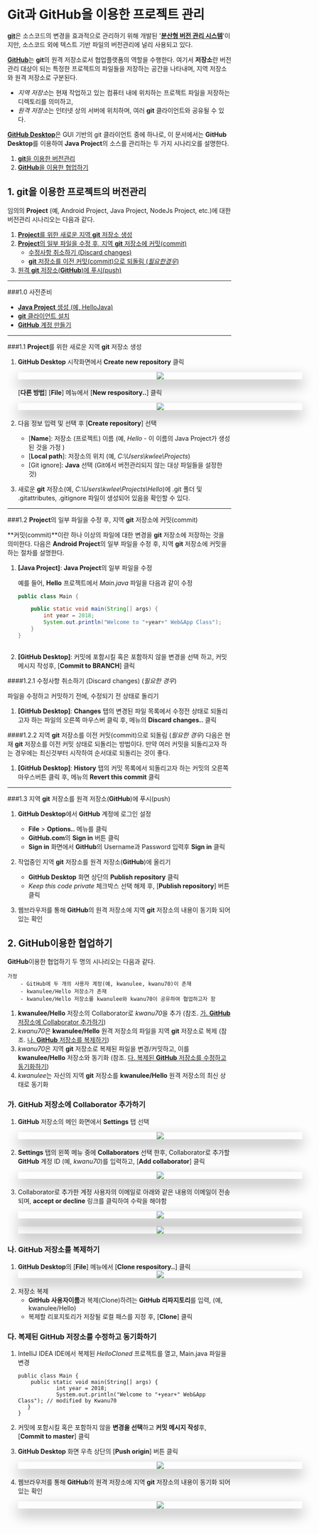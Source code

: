 <style> 
div.polaroid {
  	width: 640px;
  	box-shadow: 0 10px 30px 0 rgba(0, 0, 0, 0.2), 0 16px 30px 0 rgba(0, 0, 0, 0.19);
  	text-align: center;
	margin-bottom: 0.5cm;
}
</style>

# **Git과 GitHub**을 이용한 프로젝트 관리 

[**git**](https://git-scm.com/)은 소스코드의 변경을 효과적으로 관리하기 위해 개발된 '**[분산형 버전 관리 시스템](https://git-scm.com/book/ko/v1/%EC%8B%9C%EC%9E%91%ED%95%98%EA%B8%B0-%EB%B2%84%EC%A0%84-%EA%B4%80%EB%A6%AC%EB%9E%80%3F#분산-버전-관리-시스템)**'이지만, 소스코드 외에 텍스트 기반 파일의 버전관리에 널리 사용되고 있다. 

[**GitHub**](https://github.com/)는 **git**의 원격 저장소로서 협업플랫폼의 역할을 수행한다. 여기서 **저장소**란 버전관리 대상이 되는 특정한 프로젝트의 파일들을 저장하는 공간을 나타내며, 지역 저장소와 원격 저장소로 구분된다. 
	
- *지역 저장소*는 현재 작업하고 있는 컴퓨터 내에 위치하는 프로젝트 파일을 저장하는 디렉토리를 의미하고, 
- *원격 저장소*는 인터넷 상의 서버에 위치하며, 여러 **git** 클라이언트와 공유될 수 있다.

[**GitHub Desktop**](https://desktop.github.com/)은 GUI 기반의 git 클라이언트 중에 하나로, 이 문서에서는 **GitHub Desktop**를 이용하여 **Java Project**의 소스를 관리하는 두 가지 시나리오를 설명한다. 

1. [**git**을 이용한 버전관리](#1)
2. [**GitHub**을 이용한 협업하기](#2)

<a name="1"></a>
## 1. **git**을 이용한 프로젝트의 버전관리
임의의 **Project** (예, Android Project, Java Project, NodeJs Project, etc.)에 대한 버전관리 시나리오는 다음과 같다.

1. [**Project**를 위한 새로운 지역 **git** 저장소 생성](#1.1)
2. [**Project**의 일부 파일을 수정 후, 지역 **git** 저장소에 커밋(commit)](#1.2)
	- [수정사항 취소하기 (Discard changes)](#1.2.1)  
	- [**git** 저장소를 이전 커밋(commit)으로 되돌림 (*필요한경우*)](#1.2.2) 
4. [원격 **git** 저장소(**GitHub**)에 푸시(push)](#1.4)

---
###1.0 사전준비
- [**Java Project** 생성 (예, HelloJava)](start-java.html)
- [**git** 클라이언트 설치](install_git_clients.html) 
- [**GitHub** 계정 만들기](create-github-account.html)  

---
<a name="1.1"></a>
###1.1 **Project**를 위한 새로운 지역 **git** 저장소 생성
1. **GitHub Desktop** 시작화면에서 **Create new repository** 클릭
	<div class="polaroid">
		<img src="figure/github-desktop-new-repository.JPG"> 
	</div>	

	[**다른 방법**] [**File**] 메뉴에서 [**New respository..**] 클릭
	<div class="polaroid">
		<img src="figure/create-local-repository-windows.PNG">
	</div>	
	
2. 다음 정보 입력 및 선택 후 [**Create repository**] 선택
	- [**Name**]: 저장소 (프로젝트) 이름 (예, *Hello* - 이 이름의 Java Project가 생성된 것을 가정 )
	- [**Local path**]: 저장소의 위치 (예, *C:\Users\kwlee\Projects*)
	- [Git ignore]: **Java** 선택 (Git에서 버전관리되지 않는 대상 파일들을 설정한 것)
	
3. 새로운 **git** 저장소(예, *C:\Users\kwlee\Projects\Hello*)에 .git 폴더 및 .gitattributes, .gitignore 파일이 생성되어 있음을 확인할 수 있다.

---
<a name="1.2"></a>
###1.2 **Project**의 일부 파일을 수정 후, 지역 **git** 저장소에 커밋(commit)
	
**커밋(commit)**이란 하나 이상의 파일에 대한 변경을 **git** 저장소에 저장하는 것을 의미한다. 다음은 **Android Project**의 일부 파일을 수정 후, 지역 **git** 저장소에 커밋을 하는 절차를 설명한다.

1. **[Java Project]**:  **Java Project**의 일부 파일을 수정 

	예를 들어, **Hello** 프로젝트에서 *Main.java* 파일을 다음과 같이 수정
	
	```java
	public class Main {
	
	    public static void main(String[] args) {
	        int year = 2018;
	        System.out.println("Welcome to "+year+" Web&App Class");
	    }
	}
		
	```

2. **[GitHub Desktop]**: 커밋에 포함시킬 혹은 포함하지 않을 변경을 선택 하고, 커밋 메시지 작성후, [**Commit to BRANCH**] 클릭 
	
<a name="1.2.1"></a>
####1.2.1  수정사항 취소하기 (Discard changes) (*필요한 경우*)

파일을 수정하고 커밋하기 전에, 수정되기 전 상태로 돌리기

1. **[GitHub Desktop]**: **Changes** 탭의 변경된 파일 목록에서 수정전 상태로 되돌리고자 하는 파일의 오른쪽 마우스버  클릭 후, 메뉴의 **Discard changes..** 클릭 
	

<a name="1.2.2"></a>
####1.2.2 지역 **git** 저장소를 이전 커밋(commit)으로 되돌림 (*필요한 경우*)
다음은 현재 **git** 저장소를 이전 커밋 상태로 되돌리는 방법이다. 만약 여러 커밋을 되돌리고자 하는 경우에는 최신것부터 시작하여 순서대로 되돌리는 것이 좋다.

1. **[GitHub Desktop]**: **History** 탭의 커밋 목록에서 되돌리고자 하는 커밋의 오른쪽 마우스버튼  클릭 후, 메뉴의 **Revert this commit** 클릭 
	
---
<a name="1.4"></a>
###1.3 지역 **git** 저장소를 원격 저장소(**GitHub**)에 푸시(push)

1. **GitHub Desktop**에서 **GitHub** 계정에 로그인 설정 

	- **File** > **Options..** 메뉴를 클릭
	- **GitHub.com**의 **Sign in** 버튼 클릭 
	- **Sign in** 화면에서 **GitHub**의 Username과 Password 입력후 **Sign in** 클릭 
	
		
2. 작업중인 지역 **git** 저장소를 원격 저장소(**GitHub**)에 올리기
	- **GitHub Desktop** 화면 상단의 **Publish repository** 클릭 
	- *Keep this code private* 체크박스 선택 해제 후, [**Publish repository**] 버튼 클릭
	 	

3. 웹브라우저를 통해 **GitHub**의 원격 저장소에 지역 **git** 저장소의 내용이 동기화 되어 있는 확인  
	


## <a name="2"></a>2. **GitHub**이용한 협업하기
**GitHub**이용한 협업하기 두 명의 시나리오는 다음과 같다.

	가정
		- GitHub에 두 개의 사용자 계정(예, kwanulee, kwanu70)이 존재 
		- kwanulee/Hello 저장소가 존재
		- kwanulee/Hello 저장소를 kwanulee와 kwanu70이 공유하여 협업하고자 함

1. **kwanulee/Hello** 저장소의 Collaborator로 *kwanu70*을 추가 (참조. [가. **GitHub** 저장소에 Collaborator 추가하기](#2.1))
2. *kwanu70*은 **kwanulee/Hello** 원격 저장소의 파일을 지역 **git** 저장소로 복제 (참조. [나. **GitHub** 저장소를 복제하기](#2.2))
3. *kwanu70*은 지역 **git** 저장소로 복제된 파일을 변경/커밋하고, 이를 **kwanulee/Hello** 저장소와 동기화  (참조. [다.  복제된 **GitHub** 저장소를 수정하고 동기화하기](#2.3))
4.  *kwanulee*는 자신의 지역 **git** 저장소를 **kwanulee/Hello** 원격 저장소의 최신 상태로 동기화

<a name="2.1"></a>
### 가. **GitHub** 저장소에 Collaborator 추가하기
1. **GitHub** 저장소의 메인 화면에서 **Settings** 탭 선택

	<div class="polaroid">
			<img src="figure/github-settings.png">
	</div>

2. **Settings** 탭의 왼쪽 메뉴 중에 **Collaborators** 선택 한후, Collaborator로 추가할 **GitHub** 계정 ID (예, *kwanu70*)를 입력하고, [**Add collaborator**] 클릭

	<div class="polaroid">
			<img src="figure/github-add-collaborator.png">
	</div>

3. Collaborator로 추가한 계정 사용자의 이메일로 아래와 같은 내용의 이메일이 전송되며, **accept or decline** 링크를 클릭하여 수락을 해야함
	<div class="polaroid">
			<img src="figure/email-authentication.png">
	</div>
	
	<div class="polaroid">
			<img src="figure/accept-invitation.png">
	</div>


<a name="2.2"></a>
### 나. **GitHub** 저장소를 복제하기

1. **GitHub Desktop**의 [**File**] 메뉴에서 [**Clone respository..**] 클릭
	<div class="polaroid">
		<img src="figure/clone-file-menu-windows.png">
	</div>	
2. 저장소 복제 
	- **GitHub 사용자이름**과 복제(Clone)하려는 **GitHub 리파지토리**를 입력, (예, kwanulee/Hello)
	- 복제할  리포지토리가 저장될 로컬 패스를 지정 후, [**Clone**] 클릭 
	

<a name="2.3"></a>
### 다. 복제된 **GitHub** 저장소를 수정하고 동기화하기
1. IntelliJ IDEA IDE에서 복제된 *HelloCloned* 프로젝트를 열고, Main.java 파일을 변경

	```
	public class Main {
	   	public static void main(String[] args) {
	      		int year = 2018;
	        	System.out.println("Welcome to "+year+" Web&App Class"); // modified by Kwanu70
	   }
	}
	```

2. 커밋에 포함시킬 혹은 포함하지 않을 **변경을 선택**하고 **커밋 메시지 작성**후, [**Commit to master**] 클릭 
	
	 
5. **GitHub Desktop** 화면 우측 상단의 [**Push origin**] 버튼 클릭
		<div class="polaroid">
			<img src="figure/github-desktop-sync-button.png">
		</div>
		
6. 웹브라우저를 통해 **GitHub**의 원격 저장소에 지역 **git** 저장소의 내용이 동기화 되어 있는 확인  

	<div class="polaroid">
			<img src="figure/github-sync-result.png">
		</div>
 


